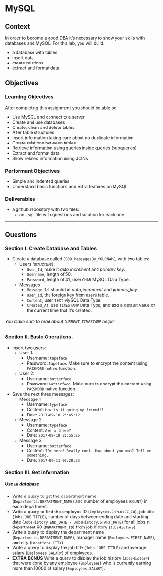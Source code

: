 # MySQL

## Context

In order to become a good DBA it’s necessary to show your skills with databases and MySQL. For this lab, you will build:
  + a database with tables
  + insert data
  + create relations
  + extract and format data

## Objectives

### Learning Objectives

After completing this assignment you should be able to:

  + Use MySQL and connect to a server
  + Create and use databases
  + Create, clean and delete tables
  + Alter table structures
  + Insert information taking care about no duplicate information
  + Create relations between tables
  + Retrieve information using queries inside queries (subqueries)
  + Extract and format data
  + Show related information using JOINs

### Performant Objectives

  + Simple and indented queries
  + Understand basic functions and extra features on MySQL

### Deliverables

  + a github repository with two files:
    + an `.sql` file with questions and solution for each one

---

## Questions

### Section I. Create Database and Tables

+ Create a database called `JS09_MessagesBy_YOURNAME`, with two tables:
  + Users *(structure)*:
    + `User_Id`, make it *auto increment* and *primary key*.
    + `Username`, length of 50.
    + `Password`, length of 41, user `CHAR` MySQL Data Type.
  + Messages
    + `Message_Id`, should be *auto_increment* and *primary_key*.
    + `User_Id`, the foreign key from `Users` table.
    + `Content`, user `TEXT` MySQL Data Type.
    + `Created_At`, use `TIMESTAMP` Data Type, and add a default value of the current time that it’s created.

###### You make sure to read about `CURRENT_TIMESTAMP` helper.

### Section II. Basic Operations.

+ Insert two users:
  + User 1:
    + Username: `tapeface`
    + Password: `tapeface`. Make sure to encrypt the content using `PASSWORD` native function.
  + User 2:
    + Username: `butterface`
    + Password: `butterface`. Make sure to encrypt the content using `PASSWORD` native function.
+ Save the next three messages:
  + Message 1
    + Username: `typeface`
    + Content: `How is it going my friend!?`
    + Date: `2017-09-10 23:45:12`
  + Message 2
    + Username: `typeface`
    + Content: `Are u there?`
    + Date: `2017-09-10 23:55:25`
  + Message 3
    + Username: `butterface`
    + Content: `I’m here! Really cool. How about you man? Tell me something.`
    + Date: `2017-09-11 00:20:33`

### Section III. Get information

##### Use `HR` database

+ Write a query to get the department name (`Departments.DEPARTMENT_NAME`) and number of employees (`COUNT`) in each department.
+ Write a query to find the employee ID (`Employees.EMPLOYEE_ID`), job title (`Jobs.JOB_TITLE`), number of days between ending date and starting date (`JobsHistory.END_DATE - JobsHistory.START_DATE`) for all jobs in department 90 (`DEPARTMENT_ID`) from job history (`JobsHistory`).
+ Write a query to display the department name (`Departments.DEPARTMENT_NAME`), manager name (`Employees.FIRST_NAME`), and city (`Locations.CITY`).
+ Write a query to display the job title (`Jobs.JOBS_TITLE`) and average salary (`Employees.SALARY`) of employees.
+ **EXTRA BONUS** Write a query to display the job history (`JobsHistory`) that were done by any employee (`Employees`) who is currently earning more than 10000 of salary (`Employees.SALARY`).
